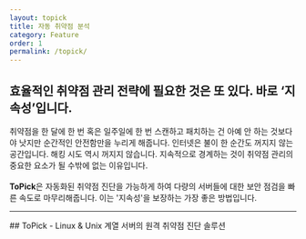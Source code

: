 ```yaml
---
layout: topick
title: 자동 취약점 분석
category: Feature
order: 1
permalink: /topick/
---
```

<h2 role="presentation">효율적인 취약점 관리 전략에 필요한 것은 또 있다. 바로 ‘지속성’입니다.</h2>
<p>취약점을 한 달에 한 번 혹은 일주일에 한 번 스캔하고 패치하는 건 아예 안 하는 것보다야 낫지만 순간적인 안전함만을 누리게 해줍니다.
인터넷은 불이 한 순간도 꺼지지 않는 공간입니다. 해킹 시도 역시 꺼지지 않습니다.
지속적으로 경계하는 것이 취약점 관리의 중요한 요소가 될 수밖에 없는 이유입니다.
<br>
<br><b>ToPick</b>은 자동화된 취약점 진단을 가능하게 하여 다량의 서버들에 대한 보안 점검을 빠른 속도로 마무리해줍니다. 이는 '지속성'을 보장하는 가장 좋은 방법입니다.</p>
<hr>
## ToPick
 - Linux & Unix 계열 서버의 원격 취약점 진단 솔루션
